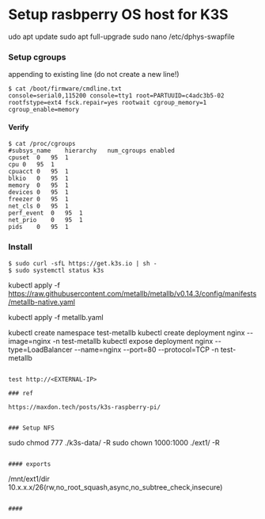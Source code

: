 # Setup rasbperry OS host for K3S


udo apt update
sudo apt full-upgrade
sudo nano /etc/dphys-swapfile

### Setup cgroups

appending to existing line (do not create a new line!)

```
$ cat /boot/firmware/cmdline.txt 
console=serial0,115200 console=tty1 root=PARTUUID=c4adc3b5-02 rootfstype=ext4 fsck.repair=yes rootwait cgroup_memory=1 cgroup_enable=memory
```

#### Verify
```
$ cat /proc/cgroups
#subsys_name	hierarchy	num_cgroups	enabled
cpuset	0	95	1
cpu	0	95	1
cpuacct	0	95	1
blkio	0	95	1
memory	0	95	1
devices	0	95	1
freezer	0	95	1
net_cls	0	95	1
perf_event	0	95	1
net_prio	0	95	1
pids	0	95	1
```

### Install
```
$ sudo curl -sfL https://get.k3s.io | sh -
$ sudo systemctl status k3s
```
kubectl apply -f https://raw.githubusercontent.com/metallb/metallb/v0.14.3/config/manifests/metallb-native.yaml

kubectl apply -f metallb.yaml

kubectl create namespace test-metallb
kubectl create deployment nginx --image=nginx -n test-metallb
kubectl expose deployment nginx --type=LoadBalancer --name=nginx --port=80 --protocol=TCP -n test-metallb
```

test http://<EXTERNAL-IP>

### ref

https://maxdon.tech/posts/k3s-raspberry-pi/


### Setup NFS

```
sudo chmod 777 ./k3s-data/ -R
sudo chown 1000:1000 ./ext1/ -R
````

#### exports
````
/mnt/ext1/dir  10.x.x.x/26(rw,no_root_squash,async,no_subtree_check,insecure)
```

#### 
````
